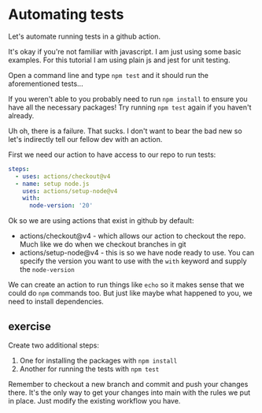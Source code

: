 # Automating tests
Let's automate running tests in a github action.

It's okay if you're not familiar with javascript. I am just using some basic examples.
For this tutorial I am using plain js and jest for unit testing.

Open a command line and type `npm test` and it should run the aforementioned tests...

If you weren't able to you probably need to run `npm install` to ensure you have all the necessary packages!
Try running `npm test` again if you haven't already.

Uh oh, there is a failure. That sucks. I don't want to bear the bad new so let's indirectly tell our fellow dev with an action.

First we need our action to have access to our repo to run tests:
```yaml
steps:
  - uses: actions/checkout@v4
  - name: setup node.js
    uses: actions/setup-node@v4
    with:
      node-version: '20'
```
Ok so we are using actions that exist in github by default:
- actions/checkout@v4 - which allows our action to checkout the repo. Much like we do when we checkout branches in git
- actions/setup-node@v4 - this is so we have node ready to use. You can specify the version you want to use with the `with` keyword and supply the `node-version`

We can create an action to run things like `echo` so it makes sense that we could do `npm` commands too. But just like maybe what happened to you, we need to install dependencies.

## exercise
Create two additional steps:
1. One for installing the packages with `npm install`
2. Another for running the tests with `npm test`

Remember to checkout a new branch and commit and push your changes there. It's the only way to get your changes into main with the rules we put in place.
Just modify the existing workflow you have.